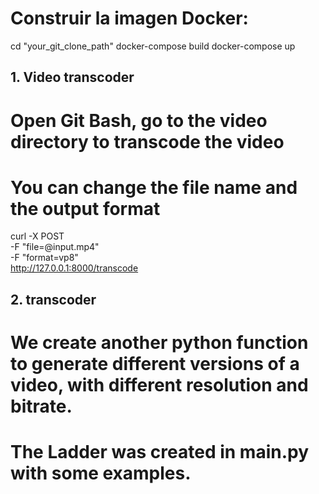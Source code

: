 # Construir la imagen Docker:
cd "your_git_clone_path"
docker-compose build
docker-compose up

## 1. Video transcoder

# Open Git Bash, go to the video directory to transcode the video
# You can change the file name and the output format

curl -X POST \
  -F "file=@input.mp4" \
  -F "format=vp8" \
  http://127.0.0.1:8000/transcode
  
 
 ## 2. transcoder
 
 # We create another python function to generate different versions of a video, with different resolution and bitrate.
 # The Ladder was created in main.py with some examples.
